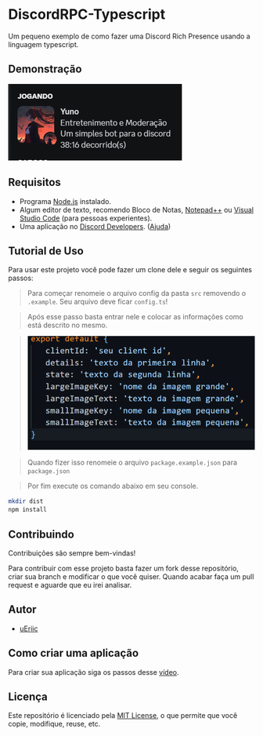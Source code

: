 
# DiscordRPC-Typescript

Um pequeno exemplo de como fazer uma Discord Rich Presence usando a linguagem typescript.


## Demonstração

![Imagem de Demonstação](images/demonstacao.png)


## Requisitos
* Programa [Node.js](https://nodejs.org/) instalado.
* Algum editor de texto, recomendo Bloco de Notas, [Notepad++](https://notepad-plus-plus.org/downloads/v8.5.2/) ou [Visual Studio Code](https://code.visualstudio.com) (para pessoas experientes).
* Uma aplicação no [Discord Developers](https://discord.com/developers/applications). ([Ajuda](#como-criar-uma-aplicação))

## Tutorial de Uso
Para usar este projeto você pode fazer um clone dele e seguir os seguintes passos:

> Para começar renomeie o arquivo config da pasta `src` removendo o `.example`. Seu arquivo deve ficar `config.ts`!

> Após esse passo basta entrar nele e colocar as informações como está descrito no mesmo. 

> ![Arquivo de Configuração](images/config.png)

> Quando fizer isso renomeie o arquivo `package.example.json` para `package.json`

> Por fim execute os comando abaixo em seu console.
```bash
mkdir dist
npm install
```

## Contribuindo

Contribuições são sempre bem-vindas!

Para contribuir com esse projeto basta fazer um fork desse repositório, criar sua branch e modificar o que você quiser. Quando acabar faça um pull request e aguarde que eu irei analisar.


## Autor

- [uEriic](https://www.github.com/uEriic)


## Como criar uma aplicação

Para criar sua aplicação siga os passos desse [vídeo](images/tuto.mp4).

## Licença

Este repositório é licenciado pela [MIT License](https://choosealicense.com/licenses/mit/), o que permite que você copie, modifique, reuse, etc.
